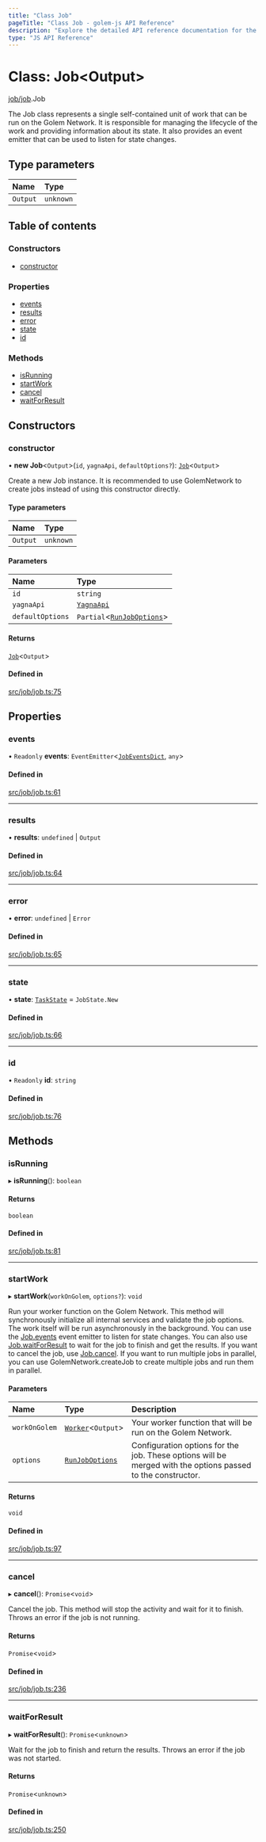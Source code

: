 ```yaml
---
title: "Class Job"
pageTitle: "Class Job - golem-js API Reference"
description: "Explore the detailed API reference documentation for the Class Job within the golem-js SDK for the Golem Network."
type: "JS API Reference"
---
```

# Class: Job\<Output\>

[job/job](../modules/job_job).Job

The Job class represents a single self-contained unit of work that can be run on the Golem Network.
It is responsible for managing the lifecycle of the work and providing information about its state.
It also provides an event emitter that can be used to listen for state changes.

## Type parameters

| Name | Type |
| :------ | :------ |
| `Output` | `unknown` |

## Table of contents

### Constructors

- [constructor](job_job.Job#constructor)

### Properties

- [events](job_job.Job#events)
- [results](job_job.Job#results)
- [error](job_job.Job#error)
- [state](job_job.Job#state)
- [id](job_job.Job#id)

### Methods

- [isRunning](job_job.Job#isrunning)
- [startWork](job_job.Job#startwork)
- [cancel](job_job.Job#cancel)
- [waitForResult](job_job.Job#waitforresult)

## Constructors

### constructor

• **new Job**\<`Output`\>(`id`, `yagnaApi`, `defaultOptions?`): [`Job`](job_job.Job)\<`Output`\>

Create a new Job instance. It is recommended to use GolemNetwork to create jobs instead of using this constructor directly.

#### Type parameters

| Name | Type |
| :------ | :------ |
| `Output` | `unknown` |

#### Parameters

| Name | Type |
| :------ | :------ |
| `id` | `string` |
| `yagnaApi` | [`YagnaApi`](../modules/utils_yagna_yagna#yagnaapi) |
| `defaultOptions` | `Partial`\<[`RunJobOptions`](../modules/job_job#runjoboptions)\> |

#### Returns

[`Job`](job_job.Job)\<`Output`\>

#### Defined in

[src/job/job.ts:75](https://github.com/golemfactory/golem-js/blob/9137662/src/job/job.ts#L75)

## Properties

### events

• `Readonly` **events**: `EventEmitter`\<[`JobEventsDict`](../interfaces/job_job.JobEventsDict), `any`\>

#### Defined in

[src/job/job.ts:61](https://github.com/golemfactory/golem-js/blob/9137662/src/job/job.ts#L61)

___

### results

• **results**: `undefined` \| `Output`

#### Defined in

[src/job/job.ts:64](https://github.com/golemfactory/golem-js/blob/9137662/src/job/job.ts#L64)

___

### error

• **error**: `undefined` \| `Error`

#### Defined in

[src/job/job.ts:65](https://github.com/golemfactory/golem-js/blob/9137662/src/job/job.ts#L65)

___

### state

• **state**: [`TaskState`](../enums/task_task.TaskState) = `JobState.New`

#### Defined in

[src/job/job.ts:66](https://github.com/golemfactory/golem-js/blob/9137662/src/job/job.ts#L66)

___

### id

• `Readonly` **id**: `string`

#### Defined in

[src/job/job.ts:76](https://github.com/golemfactory/golem-js/blob/9137662/src/job/job.ts#L76)

## Methods

### isRunning

▸ **isRunning**(): `boolean`

#### Returns

`boolean`

#### Defined in

[src/job/job.ts:81](https://github.com/golemfactory/golem-js/blob/9137662/src/job/job.ts#L81)

___

### startWork

▸ **startWork**(`workOnGolem`, `options?`): `void`

Run your worker function on the Golem Network. This method will synchronously initialize all internal services and validate the job options. The work itself will be run asynchronously in the background.
You can use the [Job.events](job_job.Job#events) event emitter to listen for state changes.
You can also use [Job.waitForResult](job_job.Job#waitforresult) to wait for the job to finish and get the results.
If you want to cancel the job, use [Job.cancel](job_job.Job#cancel).
If you want to run multiple jobs in parallel, you can use GolemNetwork.createJob to create multiple jobs and run them in parallel.

#### Parameters

| Name | Type | Description |
| :------ | :------ | :------ |
| `workOnGolem` | [`Worker`](../modules/task_work#worker)\<`Output`\> | Your worker function that will be run on the Golem Network. |
| `options` | [`RunJobOptions`](../modules/job_job#runjoboptions) | Configuration options for the job. These options will be merged with the options passed to the constructor. |

#### Returns

`void`

#### Defined in

[src/job/job.ts:97](https://github.com/golemfactory/golem-js/blob/9137662/src/job/job.ts#L97)

___

### cancel

▸ **cancel**(): `Promise`\<`void`\>

Cancel the job. This method will stop the activity and wait for it to finish.
Throws an error if the job is not running.

#### Returns

`Promise`\<`void`\>

#### Defined in

[src/job/job.ts:236](https://github.com/golemfactory/golem-js/blob/9137662/src/job/job.ts#L236)

___

### waitForResult

▸ **waitForResult**(): `Promise`\<`unknown`\>

Wait for the job to finish and return the results.
Throws an error if the job was not started.

#### Returns

`Promise`\<`unknown`\>

#### Defined in

[src/job/job.ts:250](https://github.com/golemfactory/golem-js/blob/9137662/src/job/job.ts#L250)
